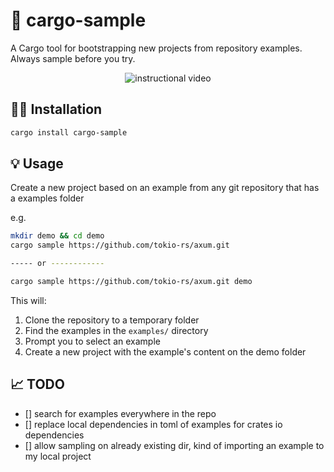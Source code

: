 # 🍷 cargo-sample

A Cargo tool for bootstrapping new projects from repository examples.
Always sample before you try.

<p align="center">
  <img alt="instructional video" src="https://github.com/user-attachments/assets/0b5559dd-c4d3-4773-990e-c4e556bfab43">
</p>


## 🧑‍🔧 Installation

```bash
cargo install cargo-sample
```

## 💡 Usage

Create a new project based on an example from any git repository that has a examples folder

e.g.
```bash
mkdir demo && cd demo
cargo sample https://github.com/tokio-rs/axum.git

----- or ------------

cargo sample https://github.com/tokio-rs/axum.git demo
```

This will:
1. Clone the repository to a temporary folder
2. Find the examples in the `examples/` directory
3. Prompt you to select an example
3. Create a new project with the example's content on the demo folder

## 📈 TODO

- [] search for examples everywhere in the repo
- [] replace local dependencies in toml of examples for crates io dependencies
- [] allow sampling on already existing dir, kind of importing an example to my local project
